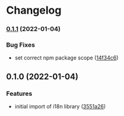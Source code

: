 # Changelog

### [0.1.1](https://www.github.com/yandex-cloud/i18n/compare/v0.1.0...v0.1.1) (2022-01-04)


### Bug Fixes

* set correct npm package scope ([14f34c6](https://www.github.com/yandex-cloud/i18n/commit/14f34c6a1d0fb59d32271463f9f5d54b9b0ab78b))

## 0.1.0 (2022-01-04)


### Features

* initial import of i18n library ([3551a26](https://www.github.com/yandex-cloud/i18n/commit/3551a26f402cfe5dc9ca270a3f950307ca5f57fb))
